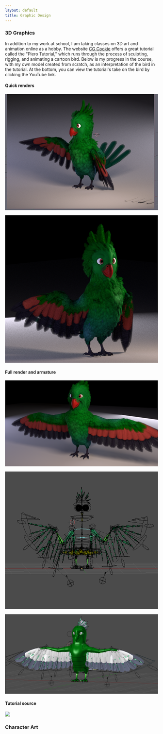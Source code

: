 ```yaml
---
layout: default
title: Graphic Design
---
```


### 3D Graphics

In addition to my work at school, I am taking classes on 3D art and animation online as a hobby. The website [CG Cookie](https://cgcookie.com/) offers a great tutorial called the "Piero Tutorial," which runs through the process of sculpting, rigging, and animating a cartoon bird. Below is my progress in the course, with my own model created from scratch, as an interpretation of the bird in the tutorial. At the bottom, you can view the tutorial's take on the bird by clicking the YouTube link.

#### Quick renders 
![](assets/pieroSide.png)

![](assets/pieroCute.png)

#### Full render and armature
![](assets/pieroFull.png)

![](assets/pieroRig.png)

![](assets/pieroRigAndMesh.png)

#### Tutorial source
[![](https://img.youtube.com/vi/zHlsQSM0Pvc/0.jpg)](https://www.youtube.com/watch?v=zHlsQSM0Pvc)


### Character Art

